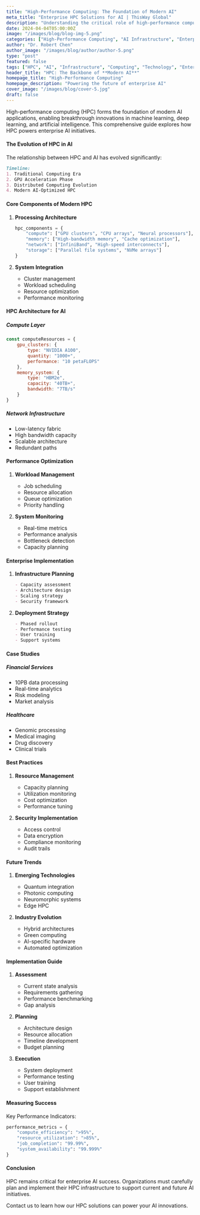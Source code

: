 ```yaml
---
title: "High-Performance Computing: The Foundation of Modern AI"
meta_title: "Enterprise HPC Solutions for AI | ThisWay Global"
description: "Understanding the critical role of high-performance computing in advancing AI capabilities and enterprise innovation."
date: 2024-04-04T05:00:00Z
image: "/images/blog/blog-img-5.png"
categories: ["High-Performance Computing", "AI Infrastructure", "Enterprise Technology", "Innovation"]
author: "Dr. Robert Chen"
author_image: "/images/blog/author/author-5.png"
type: "post"
featured: false
tags: ["HPC", "AI", "Infrastructure", "Computing", "Technology", "Enterprise"]
header_title: "HPC: The Backbone of **Modern AI**"
homepage_title: "High-Performance Computing"
homepage_description: "Powering the future of enterprise AI"
cover_image: "/images/blog/cover-5.jpg"
draft: false
---
```


High-performance computing (HPC) forms the foundation of modern AI applications, enabling breakthrough innovations in machine learning, deep learning, and artificial intelligence. This comprehensive guide explores how HPC powers enterprise AI initiatives.

#### The Evolution of HPC in AI

The relationship between HPC and AI has evolved significantly:

```markdown
Timeline:
1. Traditional Computing Era
2. GPU Acceleration Phase
3. Distributed Computing Evolution
4. Modern AI-Optimized HPC
```

#### Core Components of Modern HPC

1. **Processing Architecture**
   ```python
   hpc_components = {
       "compute": ["GPU clusters", "CPU arrays", "Neural processors"],
       "memory": ["High-bandwidth memory", "Cache optimization"],
       "network": ["InfiniBand", "High-speed interconnects"],
       "storage": ["Parallel file systems", "NVMe arrays"]
   }
   ```

2. **System Integration**
   - Cluster management
   - Workload scheduling
   - Resource optimization
   - Performance monitoring

#### HPC Architecture for AI

##### Compute Layer
```javascript
const computeResources = {
    gpu_clusters: {
        type: "NVIDIA A100",
        quantity: "1000+",
        performance: "10 petaFLOPS"
    },
    memory_system: {
        type: "HBM2e",
        capacity: "40TB+",
        bandwidth: "7TB/s"
    }
}
```

##### Network Infrastructure
- Low-latency fabric
- High bandwidth capacity
- Scalable architecture
- Redundant paths

#### Performance Optimization

1. **Workload Management**
   - Job scheduling
   - Resource allocation
   - Queue optimization
   - Priority handling

2. **System Monitoring**
   - Real-time metrics
   - Performance analysis
   - Bottleneck detection
   - Capacity planning

#### Enterprise Implementation

1. **Infrastructure Planning**
   ```markdown
   - Capacity assessment
   - Architecture design
   - Scaling strategy
   - Security framework
   ```

2. **Deployment Strategy**
   ```markdown
   - Phased rollout
   - Performance testing
   - User training
   - Support systems
   ```

#### Case Studies

##### Financial Services
- 10PB data processing
- Real-time analytics
- Risk modeling
- Market analysis

##### Healthcare
- Genomic processing
- Medical imaging
- Drug discovery
- Clinical trials

#### Best Practices

1. **Resource Management**
   - Capacity planning
   - Utilization monitoring
   - Cost optimization
   - Performance tuning

2. **Security Implementation**
   - Access control
   - Data encryption
   - Compliance monitoring
   - Audit trails

#### Future Trends

1. **Emerging Technologies**
   - Quantum integration
   - Photonic computing
   - Neuromorphic systems
   - Edge HPC

2. **Industry Evolution**
   - Hybrid architectures
   - Green computing
   - AI-specific hardware
   - Automated optimization

#### Implementation Guide

1. **Assessment**
   - Current state analysis
   - Requirements gathering
   - Performance benchmarking
   - Gap analysis

2. **Planning**
   - Architecture design
   - Resource allocation
   - Timeline development
   - Budget planning

3. **Execution**
   - System deployment
   - Performance testing
   - User training
   - Support establishment

#### Measuring Success

Key Performance Indicators:
```python
performance_metrics = {
    "compute_efficiency": ">95%",
    "resource_utilization": ">85%",
    "job_completion": "99.99%",
    "system_availability": "99.999%"
}
```

#### Conclusion

HPC remains critical for enterprise AI success. Organizations must carefully plan and implement their HPC infrastructure to support current and future AI initiatives.

Contact us to learn how our HPC solutions can power your AI innovations.
